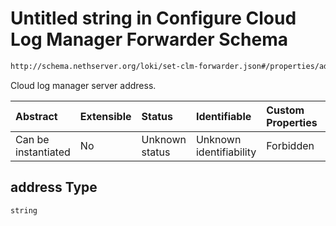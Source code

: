 # Untitled string in Configure Cloud Log Manager Forwarder Schema

```txt
http://schema.nethserver.org/loki/set-clm-forwarder.json#/properties/address
```

Cloud log manager server address.

| Abstract            | Extensible | Status         | Identifiable            | Custom Properties | Additional Properties | Access Restrictions | Defined In                                                                     |
| :------------------ | :--------- | :------------- | :---------------------- | :---------------- | :-------------------- | :------------------ | :----------------------------------------------------------------------------- |
| Can be instantiated | No         | Unknown status | Unknown identifiability | Forbidden         | Allowed               | none                | [set-clm-forwarder.json\*](loki/set-clm-forwarder.json "open original schema") |

## address Type

`string`
